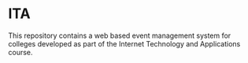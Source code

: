 # ITA

This repository contains a web based event management system for colleges developed as part of the Internet Technology and Applications course. 
